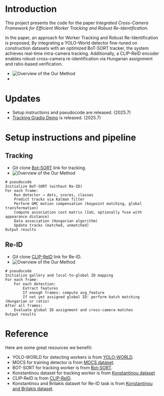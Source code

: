 # Introduction
This project presents the code for the paper _Integrated Cross-Camera Framework for Efficient Worker Tracking and Robust Re-Identification_.

In the paper, an approach for Worker Tracking and Robust Re-Identification is proposed, By integrating a YOLO-World detector fine-tuned on construction datasets with an optimized BoT-SORT tracker, the system achieves real-time intra-camera tracking. Additionally, a CLIP-ReID encoder enables robust cross-camera re-identification via Hungarian assignment and ratio-based verification.

- ![Overview of the Our Method](https://github.com/SuperCarry2001/Integrated-tracking-and-ReID/figure1.png)
- 
# Updates
- Setup instructions and pseudocode are released. (2025.7)
- [Tracking Gradio Demo](https://github.com/NirAharon/BoT-SORT) is released. (2025.7) 

# Setup instructions and pipeline
## Tracking
- Git clone [Bot-SORT](https://github.com/NirAharon/BoT-SORT) link for tracking.
- ![Overview of the Our Method](https://github.com/SuperCarry2001/Integrated-tracking-and-ReID/figure2.png)
```
# pseudocode
Initialize BoT-SORT (without Re-ID)
For each frame:
    Run detector → dets, scores, classes
    Predict tracks via Kalman filter
    Perform GMC motion compensation (keypoint matching, global transformation)
    Compute association cost matrix (IoU, optionally fuse with appearance distance)
    Data association (Hungarian algorithm)
    Update tracks (matched, unmatched)
Output results
```

## Re-ID
- Git clone [CLIP-ReID](https://github.com/Syliz517/CLIP-ReID) link for Re-ID.
- ![Overview of the Our Method](https://github.com/SuperCarry2001/Integrated-tracking-and-ReID/figure3.png)
```
# pseudocode
Initialize gallery and local-to-global ID mapping
For each frame:
    For each detection:
        Extract features
        If enough frames: compute avg_feature
        If not yet assigned global ID: perform batch matching (Hungarian or ratio)
After all frames:
    Evaluate global ID assignment and cross-camera matches
Output results 
```

# Reference
Here are some great resources we benefit:
- YOLO-WORLD for detecting workers is from [YOLO-WORLD](https://github.com/AILab-CVC/YOLO-World).
- MOCS for training detector is from [MOCS dataset](http://www.anlab340.com/Archives/IndexArctype/index/t_id/17.html).
- BOT-SORT for tracking worker is from [Bot-SORT](https://github.com/NirAharon/BoT-SORT).
- Konstantinou dataset for tracking worker is from [Konstantinou dataset](https://zenodo.org/records/1218695)
- CLIP-ReID is from [CLIP-ReID](https://github.com/Syliz517/CLIP-ReID).
- Konstantinou and Brilakis dataset for Re-ID task is from [Konstantinou and Brilakis dataset](https://zenodo.org/records/839674).
